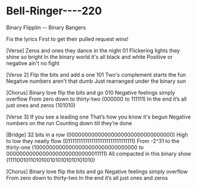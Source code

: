 # Bell-Ringer----220
Binary Flipplin -- Binary Bangers


Fix the lyrics First to get their pulled request wins!

[Verse]
Zeros and ones they dance in the night 01
Flickering lights they shine so bright
In the binary world it's all black and white
Positive or negative ain't no fight

[Verse 2]
Flip the bits and add a one 101
Two's complement starts the fun 
Negative numbers aren't that dumb
Just rearranged under the binary sun

[Chorus]
Binary love flip the bits and go 010
Negative feelings simply overflow 
From zero down to thirty-two (000000 to 111111)
In the end it’s all just ones and zeros (101010)

[Verse 3]
If you see a leading one
That’s how you know it's begun
Negative numbers on the run
Counting down till they’re done

[Bridge]
32 bits in a row (00000000000000000000000000000000)
High to low they neatly flow (01111111111111111111111111111111)
From -2^31 to the thirty-one (10000000000000000000000000000000 to 00000000000000000000000000011111)
All compacted in this binary show (11110010110101001010101010101010)

[Chorus]
Binary love flip the bits and go 
Negative feelings simply overflow
From zero down to thirty-two
In the end it’s all just ones and zeros
